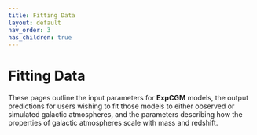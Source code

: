 ```yaml
---
title: Fitting Data
layout: default
nav_order: 3
has_children: true
---
```


# Fitting Data

These pages outline the input parameters for **ExpCGM** models, the output predictions for users wishing to fit those models to either observed or simulated galactic atmospheres, and the parameters describing how the properties of galactic atmospheres scale with mass and redshift.
